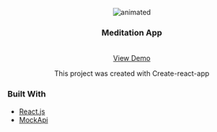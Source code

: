 





<div align="center">
  
  <p align="center">
  <img src="https://i.giphy.com/media/6OAikdRZ48IOEjeM8H/giphy-downsized-large.gif" alt="animated" />
  </p>

<h3 align="center">Meditation App</h3>
  <p align="center">
    <br />
    <a href="https://ilya-meditate.netlify.app/">View Demo</a> 
  </p>
  
  <p>
    This project was created with Create-react-app
  </p>
</div>

### Built With

* [React.js](https://reactjs.org/)
* [MockApi](https://mockapi.io/)






